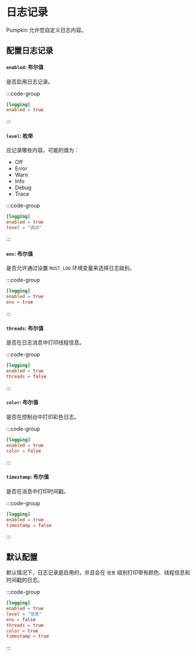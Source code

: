 # 日志记录
Pumpkin 允许您自定义日志内容。

## 配置日志记录

#### `enabled`: 布尔值
是否启用日志记录。

:::code-group
```toml [features.toml] {2}
[logging]
enabled = true
```
:::

#### `level`: 枚举
应记录哪些内容。可能的值为：
- Off
- Error
- Warn
- Info
- Debug
- Trace

:::code-group
```toml [features.toml] {3}
[logging]
enabled = true
level = "调试"
```
:::

#### `env`: 布尔值
是否允许通过设置 `RUST_LOG` 环境变量来选择日志级别。

:::code-group
```toml [features.toml] {3}
[logging]
enabled = true
env = true
```
:::

#### `threads`: 布尔值
是否在日志消息中打印线程信息。

:::code-group
```toml [features.toml] {3}
[logging]
enabled = true
threads = false
```
:::

#### `color`: 布尔值
是否在控制台中打印彩色日志。

:::code-group
```toml [features.toml] {3}
[logging]
enabled = true
color = false
```
:::

#### `timestamp`: 布尔值
是否在消息中打印时间戳。

:::code-group
```toml [features.toml] {3}
[logging]
enabled = true
timestamp = false
```
:::

## 默认配置
默认情况下，日志记录是启用的，并且会在 `信息` 级别打印带有颜色、线程信息和时间戳的日志。

:::code-group
```toml [features.toml]
[logging]
enabled = true
level = "信息"
env = false
threads = true
color = true
timestamp = true
```
:::

